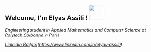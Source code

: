<h2> Welcome, I'm Elyas Assili ! <img src="https://media.giphy.com/media/UQDSBzfyiBKvgFcSTw/giphy.gif"  width="50"></h2>
<p><em>Engineering student in Applied Mathematics and Computer Science at <a href="https://www.polytech.sorbonne-universite.fr/">Polytech Sorbonne</a> in Paris

 
[Linkedin Badge](https://img.shields.io/badge/-elyas--assili-blue?style=flat&logo=linkedin&labelColor=blue&link=https://www.linkedin.com/in/elyas-assili/)](https://www.linkedin.com/in/elyas-assili/)
 
 
  
 
 
  
  
  
  
  
  
  
  
  
  
  
  <!--
**elyas-elyas/elyas-elyas** is a ✨ _special_ ✨ repository because its `README.md` (this file) appears on your GitHub profile.

Here are some ideas to get you started:

- 🔭 I’m currently working on ...
- 🌱 I’m currently learning ...
- 👯 I’m looking to collaborate on ...
- 🤔 I’m looking for help with ...
- 💬 Ask me about ...
- 📫 How to reach me: ...
- 😄 Pronouns: ...
- ⚡ Fun fact: ...
-->

  
